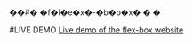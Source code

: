 ��#� �f�l�e�x�-�b�o�x�
�
�


#LIVE DEMO
[Live demo of the flex-box website](https://faiqfarooq.github.io/flex-box/)

